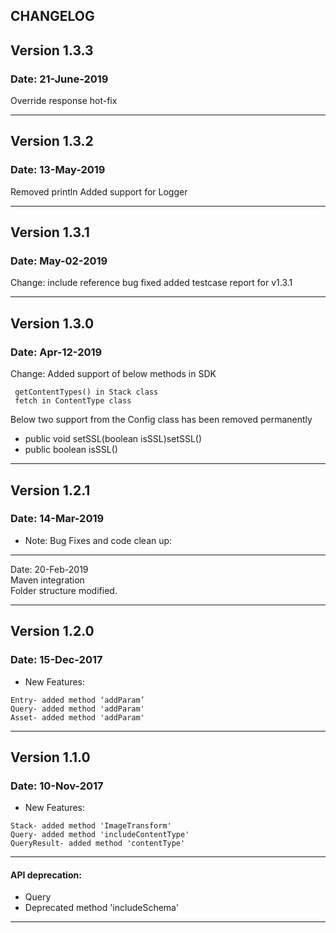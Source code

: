 
## CHANGELOG


## Version 1.3.3
   ### Date: 21-June-2019
   Override response hot-fix

------------------------------------------------

## Version 1.3.2
   ### Date: 13-May-2019
   Removed println
   Added support for Logger

------------------------------------------------

## Version 1.3.1
  ### Date: May-02-2019
  Change: include reference bug fixed
  added testcase report for v1.3.1


------------------------------------------------


## Version 1.3.0  
  ### Date: Apr-12-2019  
  Change: Added support of below methods in SDK   
  
```  
 getContentTypes() in Stack class  
 fetch in ContentType class  
```  
  
Below two support from the Config class has been removed permanently    
- public void setSSL(boolean isSSL)setSSL()  
- public boolean isSSL()  
  
------------------------------------------------  

## Version 1.2.1 
### Date: 14-Mar-2019
- Note: Bug Fixes and code clean up: 
   
--------------------------------
  
Date: 20-Feb-2019   
Maven integration  
Folder structure modified.  
  
------------------------------------------------  
## Version 1.2.0 
### Date: 15-Dec-2017  
- New Features:
```
Entry- added method ‘addParam’  
Query- added method 'addParam'  
Asset- added method 'addParam'
 ```  
------------------------------------------------  
  
## Version 1.1.0 
### Date: 10-Nov-2017  
- New Features:
```  
Stack- added method 'ImageTransform'  
Query- added method 'includeContentType'  
QueryResult- added method 'contentType'  
```
------------------------------------------------  
  
#### API deprecation:  
- Query  
- Deprecated method 'includeSchema'  
------------------------------------------------